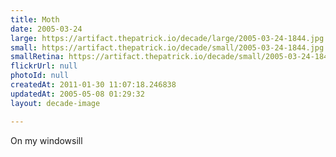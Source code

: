 ```yaml
---
title: Moth
date: 2005-03-24
large: https://artifact.thepatrick.io/decade/large/2005-03-24-1844.jpg
small: https://artifact.thepatrick.io/decade/small/2005-03-24-1844.jpg
smallRetina: https://artifact.thepatrick.io/decade/small/2005-03-24-1844@2x.jpg
flickrUrl: null
photoId: null
createdAt: 2011-01-30 11:07:18.246838
updatedAt: 2005-05-08 01:29:32
layout: decade-image

---
```

On my windowsill
